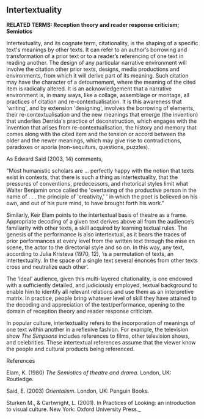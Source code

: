 ## Intertextuality

**RELATED TERMS: Reception theory and reader response criticism; Semiotics**

Intertextuality, and its cognate term, citationality, is the shaping of a specific text's meanings by other texts. It can refer to an author’s borrowing and transformation of a prior text or to a reader’s referencing of one text in reading another. The design of any particular narrative environment will involve the citation other prior texts, designs, media productions and environments, from which it will derive part of its meaning. Such citation may have the character of a detournement, where the meaning of the cited item is radically altered. It is an acknowledgement that a narrative environment is, in many ways, like a collage, assemblage or montage, all practices of citation and re-contextualisation. It is this awareness that 'writing', and by extension 'designing', involves the borrowing of elements, their re-contextualisation and the new meanings that emerge (the invention) that underlies Derrida's practice of deconstruction, which engages with the invention that arises from re-contextualisation, the history and memory that comes along with the cited item and the tension or accord between the older and the newer meanings, which may give rise to contradictions, paradoxes or aporia (non-sequiturs, questions, puzzles).

As Edward Said (2003, 14) comments, 

"Most humanistic scholars are ... perfectly happy with the notion that texts exist in contexts, that there is such a thing as intertextuality, that the pressures of conventions, predecessors, and rhetorical styles limit what Walter Benjamin once called the 'overtaxing of the productive person in the name of . . . the principle of 'creativity,' ' in which the poet is believed on his own, and out of his pure mind, to have brought forth his work." 

Similarly, Keir Elam points to the intertextual basis of theatre as a frame. Appropriate decoding of a given text derives above all from the audience’s familiarity with other texts, a skill acquired by learning textual rules. The genesis of the performance is also intertextual, as it bears the traces of prior performances at every level from the written text through the mise en scene, the actor to the directorial style and so on. In this way, any text, according to Julia Kristeva (1970, 12), ‘is a permutation of texts, an intertextuality. In the space of a single text several énoncés from other texts cross and neutralize each other’. 

The ‘ideal’ audience, given this multi-layered citationality, is one endowed with a sufficiently detailed, and judiciously employed, textual background to enable him to identify all relevant relations and use them as an interpretive matrix. In practice, people bring whatever level of skill they have attained to the decoding and appreciation of the text/performance, opening to the domain of reception theory and reader response criticism.

In popular culture, intertextuality refers to the incorporation of meanings of one text within another in a reflexive fashion. For example, the television show _The Simpsons_ includes references to films, other television shows, and celebrities. These intertextual references assume that the viewer know the people and cultural products being referenced. 

References

Elam, K. (1980) _The Semiotics of theatre and drama_. London, UK: Routledge.

Said, E. (2003) _Orientalism_. London, UK: Penguin Books.

Sturken M., & Cartwright, L. (2001). In Practices of Looking: an introduction to visual culture. New York: Oxford University Press._

